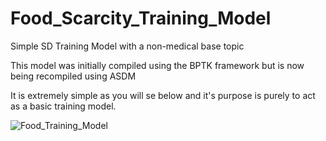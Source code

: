 # Food_Scarcity_Training_Model
Simple SD Training Model with a non-medical base topic

This model was initially compiled using the BPTK framework but is now being recompiled using ASDM

It is extremely simple as you will se below and it's purpose is purely to act as a basic training model. 

![Food_Training_Model](https://github.com/ReallyUsefulModels/Food_Scarcity_Training_Model/blob/main/Food_Model.PNG)